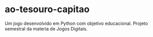 # ao-tesouro-capitao
Um jogo desenvolvido em Python com objetivo educacional. Projeto semestral da materia de Jogos Digitais.

